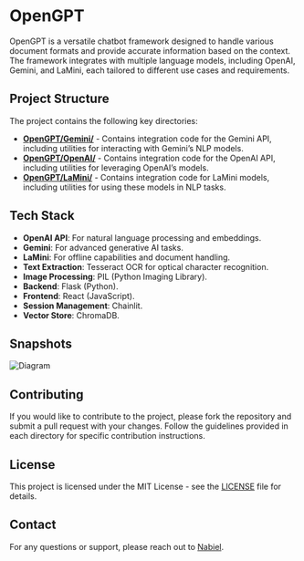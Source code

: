 # OpenGPT

OpenGPT is a versatile chatbot framework designed to handle various document formats and provide accurate information based on the context. The framework integrates with multiple language models, including OpenAI, Gemini, and LaMini, each tailored to different use cases and requirements.

## Project Structure

The project contains the following key directories:

- **[OpenGPT/Gemini/](OpenGPT/Gemini/)** - Contains integration code for the Gemini API, including utilities for interacting with Gemini’s NLP models.
- **[OpenGPT/OpenAI/](OpenGPT/OpenAI/)** - Contains integration code for the OpenAI API, including utilities for leveraging OpenAI’s models.
- **[OpenGPT/LaMini/](OpenGPT/LaMini/)** - Contains integration code for LaMini models, including utilities for using these models in NLP tasks.

## Tech Stack

- **OpenAI API**: For natural language processing and embeddings.
- **Gemini**: For advanced generative AI tasks.
- **LaMini**: For offline capabilities and document handling.
- **Text Extraction**: Tesseract OCR for optical character recognition.
- **Image Processing**: PIL (Python Imaging Library).
- **Backend**: Flask (Python).
- **Frontend**: React (JavaScript).
- **Session Management**: Chainlit.
- **Vector Store**: ChromaDB.

## Snapshots

![Diagram](images/image_one.png)

## Contributing

If you would like to contribute to the project, please fork the repository and submit a pull request with your changes. Follow the guidelines provided in each directory for specific contribution instructions.

## License

This project is licensed under the MIT License - see the [LICENSE](LICENSE) file for details.

## Contact

For any questions or support, please reach out to [Nabiel](mailto:msyednabiel@gmail.com).
